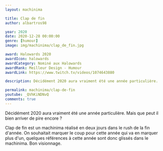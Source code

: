 ```yaml
---
layout: machinima

title: Clap de fin
author: albartros98

year: 2020
date: 2020-12-28 00:00:00
genre: [humour]
image: img/machinima/clap_de_fin.jpg

award: Halowards 2020
awardIcon: halowards
awardCategory: Nominé aux Halowards
awardRank: Meilleur Design - Humour
awardLink: https://www.twitch.tv/videos/1074643880

description: Décidément 2020 aura vraiment été une année particulière.

permalink: machinima/clap-de-fin
youtube: _QVhKiNDNvQ
comments: true
---
```

Décidément 2020 aura vraiment été une année particulière.
Mais que peut il bien arriver de pire encore ?

Clap de fin est un machinima réalisé en deux jours dans le rush de la fin d'année.
On souhaitait marquer le coup pour cette année qui va en marquer plus d'un, quelques références à cette année sont donc glissés dans le machinima.
Bon visionnage.
